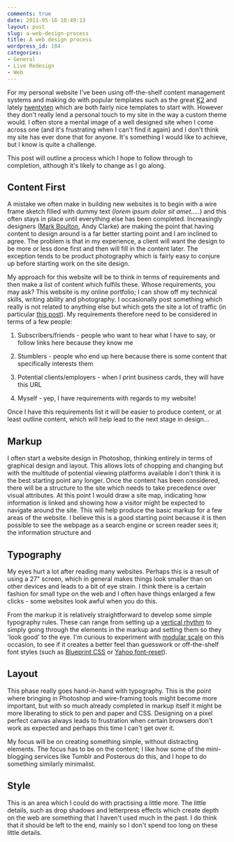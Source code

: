 ```yaml
---
comments: true
date: 2011-05-16 10:49:13
layout: post
slug: a-web-design-process
title: A web design process
wordpress_id: 184
categories:
- General
- Live Redesign
- Web
---
```


For my personal website I've been using off-the-shelf content management systems and making do with popular templates such as the great [K2](http://getk2.com/) and lately [twentyten](http://2010dev.wordpress.com/) which are both fairly nice templates to start with. However they don't really lend a personal touch to my site in the way a custom theme would. I often store a mental image of a well designed site when I come across one (and it's frustrating when I can't find it again) and I don't think my site has ever done that for anyone. It's something I would like to achieve, but I know is quite a challenge.

This post will outline a process which I hope to follow through to completion, although it's likely to change as I go along.<!-- more -->


## Content First


A mistake we often make in building new websites is to begin with a wire frame sketch filled with dummy text (_lorem ipsum dolor sit amet....._) and this often stays in place until everything else has been completed. Increasingly designers ([Mark Boulton](http://www.markboulton.co.uk/journal/comments/a-richer-canvas), Andy Clarke) are making the point that having content to design around is a far better starting point and I am inclined to agree. The problem is that in my experience, a client will want the design to be more or less done first and then will fill in the content later. The exception tends to be product photography which is fairly easy to conjure up before starting work on the site design.

My approach for this website will be to think in terms of requirements and then make a list of content which fulfils these. Whose requirements, you may ask? This website is my online portfolio; I can show off my technical skills, writing ability and photography. I occasionally post something which really is not related to anything else but which gets the site a lot of traffic (in particular [this post](http://jens.raaby.co.uk/journal/2011/01/microsoft-remote-desktop-on-mac-os-x/)). My requirements therefore need to be considered in terms of a few people:



	
  1. Subscribers/friends - people who want to hear what I have to say, or follow links here because they know me

	
  2. Stumblers - people who end up here because there is some content that specifically interests them

	
  3. Potential clients/employers - when I print business cards, they will have this URL

	
  4. Myself - yep, I have requirements with regards to my website!


Once I have this requirements list it will be easier to produce content, or at least outline content, which will help lead to the next stage in design...


## Markup


I often start a website design in Photoshop, thinking entirely in terms of graphical design and layout. This allows lots of chopping and changing but with the multitude of potential viewing platforms available I don't think it is the best starting point any longer. Once the content has been considered, there will be a structure to the site which needs to take precedence over visual attributes. At this point I would draw a site map, indicating how information is linked and showing how a visitor might be expected to navigate around the site. This will help produce the basic markup for a few areas of the website. I believe this is a good starting point because it is then possible to see the webpage as a search engine or screen reader sees it; the information structure and


## Typography


My eyes hurt a lot after reading many websites. Perhaps this is a result of using a 27" screen, which in general makes things look smaller than on other devices and leads to a bit of eye strain. I think there is a certain fashion for small type on the web and I often have things enlarged a few clicks - some websites look awful when you do this.

From the markup it is relatively straightforward to develop some simple typography rules. These can range from setting up a [vertical rhythm](http://24ways.org/2006/compose-to-a-vertical-rhythm) to simply going through the elements in the markup and setting them so they 'look good' to the eye. I'm curious to experiment with [modular scale](http://www.alistapart.com/articles/more-meaningful-typography/) on this occasion, to see if it creates a better feel than guesswork or off-the-shelf font styles (such as [Blueprint CSS](http://www.blueprintcss.org/) or [Yahoo font-reset](http://developer.yahoo.com/yui/3/cssfonts/)).


## Layout


This phase really goes hand-in-hand with typography. This is the point where bringing in Photoshop and wire-framing tools might become more important, but with so much already completed in markup itself it might be more liberating to stick to pen and paper and CSS. Designing on a pixel perfect canvas always leads to frustration when certain browsers don't work as expected and perhaps this time I can't get over it.

My focus will be on creating something simple, without distracting elements. The focus has to be on the content; I like how some of the mini-blogging services like Tumblr and Posterous do this, and I hope to do something similarly minimalist.


## Style


This is an area which I could do with practising a little more. The little details, such as drop shadows and letterpress effects which create depth on the web are something that I haven't used much in the past. I do think that it should be left to the end, mainly so I don't spend too long on these little details.
